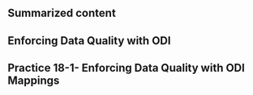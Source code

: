 ## Summarized content 
## Enforcing Data Quality with ODI 

## Practice 18-1- Enforcing Data Quality with ODI Mappings 

